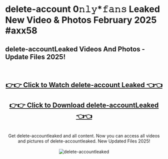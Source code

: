 # delete-account 0𝚗𝚕𝚢*𝚏𝚊𝚗𝚜 Leaked New Video & Photos February 2025 #axx58

<h2>delete-accountLeaked Videos And Photos - Update Files 2025!</h2>
<br>
<div align="center">
<h2><a href="https://mediaupload.pro?title=delete-account&ref=11F" rel="nofollow">👉👉 Click to Watch delete-account Leaked 👈👈</a></h2>
<h2><a href="https://mediaupload.pro?title=delete-account&ref=11F" rel="nofollow">👉👉 Click to Download delete-accountLeaked 👈👈</a></h2>
<br>
Get delete-accountleaked and all content. Now you can access all videos and pictures of delete-accountleaked. New Updated Files 2025!
<br>
<br>
<a href="https://mediaupload.pro?title=delete-account&ref=11F" rel="nofollow" data-target="animated-image.originalLink"><img src="https://i.ibb.co/Gkj2r4b/banner.png" alt="delete-accountleaked" style="max-width: 100%; display: inline-block;" data-target="animated-image.originalImage"></a>
</div>
<br>

